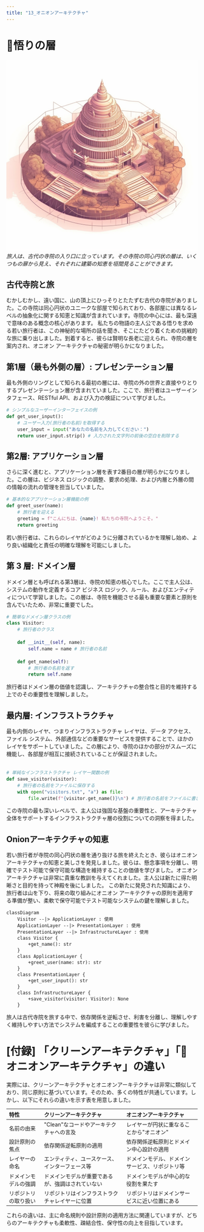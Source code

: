 ```yaml
---
title: "13_オニオンアーキテクチャ"
---
```


# 🧅悟りの層

![](/images/20230329_software_architecture/13_onion_architecture.png)
*旅人は、古代の寺院の入り口に立っています。その寺院の同心円状の層は、いくつもの扉から見え、それぞれに建築の知恵を垣間見ることができます。*

## 古代寺院と旅
むかしむかし、遠い国に、山の頂上にひっそりとたたずむ古代の寺院がありました。この寺院は同心円状のユニークな部屋で知られており、各部屋には異なるレベルの抽象化に関する知恵と知識が含まれています。寺院の中心には、最も深遠で意味のある概念の核心があります。
私たちの物語の主人公である悟りを求める若い旅行者は、この神秘的な場所の話を聞き、そこにたどり着くための挑戦的な旅に乗り出しました。到着すると、彼らは賢明な長老に迎えられ、寺院の層を案内され、オニオン アーキテクチャの秘密が明らかになりました。

## 第1層（最も外側の層）: プレゼンテーション層
最も外側のリングとして知られる最初の層には、寺院の外の世界と直接やりとりするプレゼンテーション層が含まれていました。ここで、旅行者はユーザーインタフェース、RESTful API、および入力の検証について学びました。

```python
# シンプルなユーザーインターフェイスの例
def get_user_input():
    # ユーザー入力(旅行者の名前)を取得する
    user_input = input("あなたの名前を入力してください：")
    return user_input.strip() # 入力された文字列の前後の空白を削除する
```

## 第2層: アプリケーション層
さらに深く進むと、アプリケーション層を表す2番目の層が明らかになりました。この層は、ビジネス ロジックの調整、要求の処理、および内層と外層の間の情報の流れの管理を担当していました。

```python
# 基本的なアプリケーション層機能の例
def greet_user(name):
    # 旅行者を迎える
    greeting = f"こんにちは、{name}! 私たちの寺院へようこそ。"
    return greeting
```

若い旅行者は、これらのレイヤがどのように分離されているかを理解し始め、より良い組織化と責任の明確な理解を可能にしました。

## 第 3 層: ドメイン層
ドメイン層とも呼ばれる第3層は、寺院の知恵の核心でした。ここで主人公は、システムの動作を定義するコア ビジネス ロジック、ルール、およびエンティティについて学習しました。この層は、寺院を機能させる最も重要な要素と原則を含んでいたため、非常に重要でした。
```python
# 簡単なドメイン層クラスの例
class Visitor:
    # 旅行者のクラス

    def __init__(self, name):
        self.name = name # 旅行者の名前 

    def get_name(self):
        # 旅行者の名前を返す
        return self.name
```
旅行者はドメイン層の価値を認識し、アーキテクチャの整合性と目的を維持する上でのその重要性を理解しました。

## 最内層: インフラストラクチャ
最も内側のレイヤ、つまりインフラストラクチャ レイヤは、データ アクセス、ファイル システム、外部通信などの重要なサービスを提供することで、ほかのレイヤをサポートしていました。この層により、寺院のほかの部分がスムーズに機能し、各部屋が相互に接続されていることが保証されました。

```python

# 単純なインフラストラクチャ レイヤー関数の例
def save_visitor(visitor):
    # 旅行者の名前をファイルに保存する
    with open("visitors.txt", "a") as file:
        file.write(f"{visitor.get_name()}\n") # 旅行者の名前をファイルに書き込む
```

この寺院の最も深いレベルで、主人公は強固な基盤の重要性と、アーキテクチャ全体をサポートするインフラストラクチャ層の役割についての洞察を得ました。

## Onionアーキテクチャの知恵
若い旅行者が寺院の同心円状の層を通り抜ける旅を終えたとき、彼らはオニオン アーキテクチャの知恵と美しさを発見しました。彼らは、懸念事項を分離し、明確でテスト可能で保守可能な構造を維持することの価値を学びました。オニオン アーキテクチャは非常に貴重な教訓を与えてくれました。主人公は新たに得た明晰さと目的を持って神殿を後にしました。
この新たに発見された知識により、旅行者は山を下り、将来の取り組みにオニオン アーキテクチャの原則を適用する準備が整い、柔軟で保守可能でテスト可能なシステムの鍵を理解しました。

```mermaid
classDiagram
    Visitor --|> ApplicationLayer : 使用
    ApplicationLayer --|> PresentationLayer : 使用
    PresentationLayer --|> InfrastructureLayer : 使用
    class Visitor {
        +get_name(): str
    }
    class ApplicationLayer {
        +greet_user(name: str): str
    }
    class PresentationLayer {
        +get_user_input(): str
    }
    class InfrastructureLayer {
        +save_visitor(visitor: Visitor): None
    }
```

旅人は古代寺院を旅する中で、依存関係を逆転させ、利害を分離し、理解しやすく維持しやすい方法でシステムを編成することの重要性を彼らに学びました。

# [付録] 「クリーンアーキテクチャ」「🧅オニオンアーキテクチャ」の違い
実際には、クリーンアーキテクチャとオニオンアーキテクチャは非常に類似しており、同じ原則に基づいています。そのため、多くの特性が共通しています。しかし、以下にそれらの違いを示す表を用意しました。

| 特性                 | クリーンアーキテクチャ                           | オニオンアーキテクチャ                         |
| :------------------- | :----------------------------------------------- | :--------------------------------------------- |
| 名前の由来           | "Clean"なコードやアーキテクチャへの言及          | レイヤーが円状に重なることから"オニオン"       |
| 設計原則の焦点       | 依存関係逆転原則の適用                           | 依存関係逆転原則とドメイン中心設計の適用       |
| レイヤーの命名       | エンティティ、ユースケース、インターフェース等   | ドメインモデル、ドメインサービス、リポジトリ等 |
| ドメインモデルの強調 | ドメインモデルが重要であるが、強調はされていない | ドメインモデルが中心的な役割を果たす           |
| リポジトリの取り扱い | リポジトリはインフラストラクチャレイヤーに位置   | リポジトリはドメインサービスに近い位置にある   |

これらの違いは、主に命名規則や設計原則の適用方法に関連していますが、どちらのアーキテクチャも柔軟性、疎結合性、保守性の向上を目指しています。